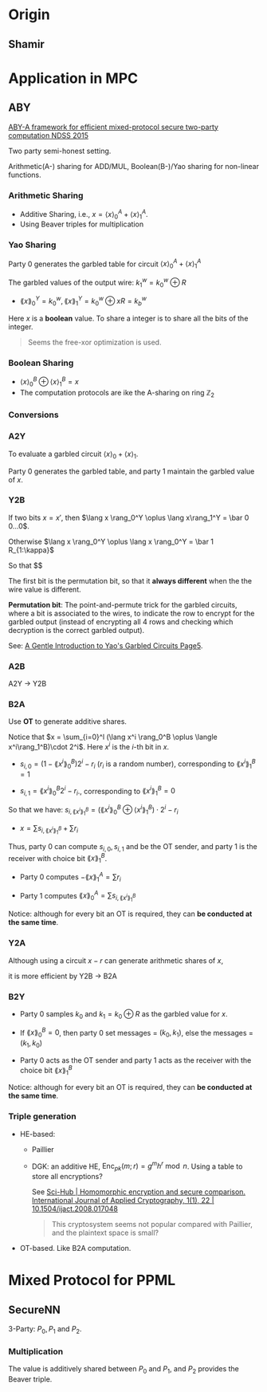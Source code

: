 # Origin

## Shamir

# Application in MPC

## ABY

[ABY-A framework for efficient mixed-protocol secure two-party computation  NDSS 2015](https://encrypto.de/papers/DSZ15.pdf)

Two party semi-honest setting.

Arithmetic(A-) sharing for ADD/MUL, Boolean(B-)/Yao sharing for non-linear functions.

### Arithmetic Sharing

* Additive Sharing, i.e., $x = \langle x \rangle^A_0 + \langle x\rangle^A_1$.
* Using Beaver triples for multiplication

### Yao Sharing

Party 0 generates the garbled table for circuit $\langle x \rangle^A_0 + \langle x\rangle^A_1$

The garbled values of the output wire: $k_1^w = k_0^w \oplus R$

* $\lang x\rang_0^Y = k_0^w, \lang x \rang_1^Y = k_0^w\oplus xR = k_b^w$

Here $x$ is a **boolean** value. To share a integer is to share all the bits of the integer.

> Seems the free-xor optimization is used.

### Boolean Sharing

* $\langle x \rangle_0^B \oplus \langle x \rangle_1^B = x$
* The computation protocols are ike the A-sharing on ring $\mathbb Z_2$

### Conversions

### A2Y

To evaluate a garbled circuit $\langle x \rangle_0 + \langle x \rangle_1$.

Party 0 generates the garbled table, and party 1 maintain the garbled value of $x$.

### Y2B

If two bits $x = x'$, then $\lang x \rang_0^Y \oplus \lang  x\rang_1^Y = \bar 0 0...0$.

Otherwise $\lang x \rang_0^Y \oplus \lang x \rang_0^Y = \bar 1 R_{1:\kappa}$

So that $$

The first bit is the permutation bit, so that it **always different** when the the wire value is different.

**Permutation bit**: The point-and-permute trick for the garbled circuits, where a bit is associated to the wires, to indicate the row to encrypt for the garbled output (instead of encrypting all 4 rows and checking which decryption is the correct garbled output).

See: [A Gentle Introduction to Yao's Garbled Circuits   Page5](https://web.mit.edu/sonka89/www/papers/2017ygc.pdf).

### A2B

A2Y $\to$ Y2B

### B2A

Use **OT** to generate additive shares.

Notice that $x = \sum_{i=0}^l (\lang x^i \rang_0^B \oplus \langle x^i\rang_1^B)\cdot 2^i$. Here $x^i$ is the $i$-th bit in $x$.

* $s_{i,0} = (1 - \lang x^i\rang_0^B) 2^i - r_i$ ($r_i$ is a random number), corresponding to $\lang x^i \rang_1^B = 1$

* $s_{i, 1} = \lang x^i\rang_0^B 2^i - r_i$., corresponding to $\lang x^i \rang_1^B = 0$

So that we have: $s_{i, \lang x^i \rang_1^B} = (\lang x^i \rang_0^B \oplus \langle x^i\rang_1^B)\cdot 2^i - r_i$

* $x = \sum s_{i, \lang x^i \rang_1^B}+ \sum r_i$

Thus, party 0 can compute $s_{i,0}, s_{i,1}$ and be the OT sender, and party 1 is the receiver with choice bit $\lang x\rang_1^B$.

* Party 0 computes $- \lang x\rang_1^A = \sum r_i$

* Party 1 computes $\lang x \rang_0^A = \sum s_{i, \lang x^i \rang_1^B}$

Notice: although for every bit an OT is required, they can **be conducted at the same time**.

### Y2A

Although using a circuit $x - r$ can generate arithmetic shares of $x$, 

it is more efficient by Y2B $\to$ B2A

### B2Y

* Party 0 samples $k_0$ and $k_1 = k_0 \oplus R$ as the garbled value for $x$.

* If $\lang x \rang_0^B = 0$, then party 0 set messages = $(k_0, k_1)$, else the messages = $(k_1, k_0)$
* Party 0 acts as the OT sender and party 1 acts as the receiver with the choice bit $\lang x \rang_1^B$

Notice: although for every bit an OT is required, they can **be conducted at the same time**.

### Triple generation

* HE-based: 

  * Paillier

    

  * DGK: an additive HE, $\text{Enc}_{pk}(m;r) = g^mh^r \bmod n$. Using a table to store all encryptions? 

    See [Sci-Hub | Homomorphic encryption and secure comparison. International Journal of Applied Cryptography, 1(1), 22 | 10.1504/ijact.2008.017048](https://sci-hub.se/10.1504/ijact.2008.017048)

    > This cryptosystem seems not popular compared with Paillier, and the plaintext space is small?

* OT-based. Like B2A computation.

# Mixed Protocol for PPML

## SecureNN

3-Party: $P_0, P_1$ and $P_2$.

### Multiplication

The value is additively shared between $P_0$ and $P_1$, and $P_2$ provides the Beaver triple.
